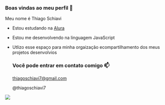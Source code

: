 ### Boas vindas ao meu perfil 💙

Meu nome é Thiago Schiavi

- Estou estudando na [Alura](https://www.alura.com.br)
- Estou me desenvolvendo na linguagem JavaScript
- Utlizo esse espaço para minha orgaização ecompartilhamento dos meus projetos desenvolvios

  ### Você pode entrar em contato comigo 📫

  thiagoschiavi7@gmail.com
  
  @thiagoschiavi7

![]( https://media.tenor.com/RGTKIMlyTJoAAAAi/rolling-cat-cat-rolling.gif)
